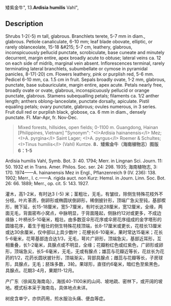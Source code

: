 矮紫金牛",
13.**Ardisia humilis** Vahl",

## Description
Shrubs 1-2(-5) m tall, glabrous. Branchlets terete, 5-7 mm in diam., glabrous. Petiole canaliculate, 6-10 mm; leaf blade obovate, elliptic, or rarely oblanceolate, 15-18 &amp;#215; 5-7 cm, leathery, glabrous, inconspicuously pellucid punctate, scrobiculate, base cuneate and minutely decurrent, margin entire, apex broadly acute to obtuse; lateral veins ca. 12 on each side of midrib, marginal vein absent. Inflorescences terminal, rarely terminating lateral branchlets, subumbellate or cymose in pyramidal panicles, 8-17(-20) cm. Flowers leathery, pink or purplish red, 5-6 mm. Pedicel 6-10 mm, ca. 1.5 cm in fruit. Sepals broadly ovate, 1-2 mm, glabrous, punctate, base subauriculate, margin entire, apex acute. Petals nearly free, broadly ovate or ovate, glabrous, inconspicuously pellucid or orange punctate, glabrous. Stamens subequalling petals; filaments ca. 1/2 anther length; anthers oblong-lanceolate, punctate dorsally, apiculate. Pistil equaling petals; ovary punctate, glabrous; ovules numerous, in 3 series. Fruit dull red or purplish black, globose, ca. 6 mm in diam., densely punctate. Fl. Mar-Apr, fr. Nov-Dec.

> Mixed forests, hillsides, open fields; 0-1100 m. Guangdong, Hainan [Philippines, Vietnam]
  "Synonym": "&lt;I&gt;Ardisia hainanensis&lt;/I&gt; Mez; &lt;I&gt;A. pyrgina&lt;/I&gt; Saint Lager; &lt;I&gt;A. pyrgus&lt;/I&gt; Roemer &amp; Schultes; &lt;I&gt;Tinus humilis&lt;/I&gt; (Vahl) Kuntze.
**8．矮紫金牛（海南植物志）图版6：1-5**

Ardisia humilis Vahl, Symb. Bot. 3: 40. 1794; Merr. in Lingnan Sci. Journ. 11: 50. 1932 et in Trans. Amer. Philos. Soc. ser. 24: 298. 1935; 海南植物志, 3: 170. 1974——A. hainanensis Mez in Engl., Pflanzenreich 9 (IV. 236): 138. 1902; Merr., l. c.——A. rigida auct. non Kurz: Hemsl. in Journ. Linn. Soc. Bot. 26: 66. 1889; Merr., op. cit. 5: 143. 1927.

灌木，高1-2米，有时达3 (-5) 米；茎粗壮，无毛，有皱纹，除侧生特殊花枝外不分枝。叶片革质，倒卵形或椭圆状倒卵形，稀倒披针形，顶端广急尖至钝，基部楔形，微下延，长15-18厘米，宽5-7厘米，有时长达28厘米，宽12厘米，全缘，两面无毛，背面密布小窝点，中脉明显，于背面隆起，侧脉约12对或更多，不成边缘脉；叶柄长5-10毫米，粗壮。由多数亚伞形花序或伞房花序组成的金字塔形的圆锥花序，着生于粗壮的侧生特殊花枝顶端，长8-17厘米或更长，花枝长13厘米或达30余厘米，仅中部以上具少数叶；花梗长6-10毫米，果时常达15毫米；花长5-6毫米，花萼基部连合达1/3，无毛，萼片广卵形，顶端急尖，基部近耳形，互相重叠，长1-2毫米，具腺点或不明显，全缘；花瓣粉红色或红紫色，广卵形或卵形，顶端急尖，长5-6毫米，无毛，无或有腺点；雄蕊与花瓣近等长，花丝长为花药的1/2，花药长圆状披针形，顶端渐尖，背部具腺点；雌蕊与花瓣等长，子房球形，具腺点，无毛；胚珠多数，3轮。果球形，直径约6毫米，暗红色至紫黑色，具腺点。花期3-4月，果期11-12月。

产广东（徐闻及海南岛），海拔40-1100米的山间、坡地疏、密林下，或开阔的坡地。模式标本采于海南岛，具体地点未详。

树皮含单宁，亦供药用，煎水服治头痛、便血等症。
